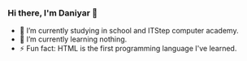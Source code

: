 ### Hi there, I'm Daniyar 👋
- 🔭 I’m currently studying in school and ITStep computer academy.
- 🌱 I’m currently learning nothing.
- ⚡ Fun fact: HTML is the first programming language I've learned.
